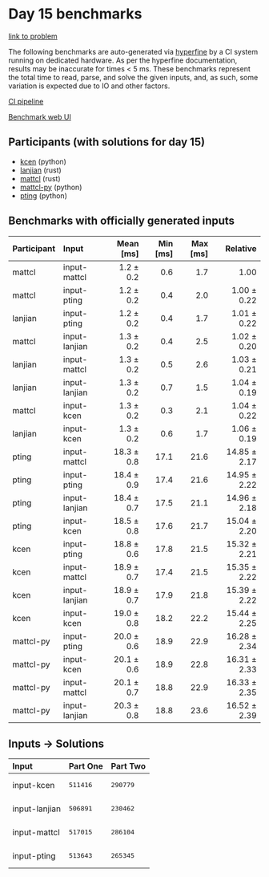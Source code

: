 # Day 15 benchmarks

[link to problem](https://adventofcode.com/2023/day/15)

The following benchmarks are auto-generated via
[hyperfine](https://github.com/sharkdp/hyperfine) by a CI system running on
dedicated hardware. As per the hyperfine documentation, results may be
inaccurate for times < 5 ms. These benchmarks represent the total time to read,
parse, and solve the given inputs, and, as such, some variation is expected due
to IO and other factors.

[CI pipeline](http://ci.papercode.net:8080/teams/main/pipelines/aoc2023)

[Benchmark web UI](https://aoc.ancalagon.black)


## Participants (with solutions for day 15)

- [kcen](https://github.com/kcen/aoc2023) (python)
- [lanjian](https://github.com/lanjian/aoc-2023) (rust)
- [mattcl](https://github.com/mattcl/aoc2023) (rust)
- [mattcl-py](https://github.com/mattcl/aoc2023-py) (python)
- [pting](https://github.com/pting/aoc2023) (python)


## Benchmarks with officially generated inputs

| Participant | Input | Mean [ms] | Min [ms] | Max [ms] | Relative |
|:---|:---|---:|---:|---:|---:|
| mattcl | input-mattcl | 1.2 ± 0.2 | 0.6 | 1.7 | 1.00 |
| mattcl | input-pting | 1.2 ± 0.2 | 0.4 | 2.0 | 1.00 ± 0.22 |
| lanjian | input-pting | 1.2 ± 0.2 | 0.4 | 1.7 | 1.01 ± 0.22 |
| mattcl | input-lanjian | 1.3 ± 0.2 | 0.4 | 2.5 | 1.02 ± 0.20 |
| lanjian | input-mattcl | 1.3 ± 0.2 | 0.5 | 2.6 | 1.03 ± 0.21 |
| lanjian | input-lanjian | 1.3 ± 0.2 | 0.7 | 1.5 | 1.04 ± 0.19 |
| mattcl | input-kcen | 1.3 ± 0.2 | 0.3 | 2.1 | 1.04 ± 0.22 |
| lanjian | input-kcen | 1.3 ± 0.2 | 0.6 | 1.7 | 1.06 ± 0.19 |
| pting | input-mattcl | 18.3 ± 0.8 | 17.1 | 21.6 | 14.85 ± 2.17 |
| pting | input-pting | 18.4 ± 0.9 | 17.4 | 21.6 | 14.95 ± 2.22 |
| pting | input-lanjian | 18.4 ± 0.7 | 17.5 | 21.1 | 14.96 ± 2.18 |
| pting | input-kcen | 18.5 ± 0.8 | 17.6 | 21.7 | 15.04 ± 2.20 |
| kcen | input-pting | 18.8 ± 0.6 | 17.8 | 21.5 | 15.32 ± 2.21 |
| kcen | input-mattcl | 18.9 ± 0.7 | 17.4 | 21.5 | 15.35 ± 2.22 |
| kcen | input-lanjian | 18.9 ± 0.7 | 17.9 | 21.8 | 15.39 ± 2.22 |
| kcen | input-kcen | 19.0 ± 0.8 | 18.2 | 22.2 | 15.44 ± 2.25 |
| mattcl-py | input-pting | 20.0 ± 0.6 | 18.9 | 22.9 | 16.28 ± 2.34 |
| mattcl-py | input-kcen | 20.1 ± 0.6 | 18.9 | 22.8 | 16.31 ± 2.33 |
| mattcl-py | input-mattcl | 20.1 ± 0.7 | 18.8 | 22.9 | 16.33 ± 2.35 |
| mattcl-py | input-lanjian | 20.3 ± 0.8 | 18.8 | 23.6 | 16.52 ± 2.39 |


## Inputs -> Solutions

| Input | Part One | Part Two |
|:---|:---|:---|
|input-kcen|<pre>511416</pre>|<pre>290779</pre>|
|input-lanjian|<pre>506891</pre>|<pre>230462</pre>|
|input-mattcl|<pre>517015</pre>|<pre>286104</pre>|
|input-pting|<pre>513643</pre>|<pre>265345</pre>|